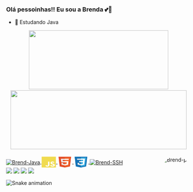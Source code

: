 ### Olá pessoinhas!! Eu sou a Brenda 💕🎉


- 🌱 Estudando Java 

<div align="center">
  <a href="https://github.com/brenda-rs">
  <img height="160em" width="380em" src="https://github-readme-stats.vercel.app/api?username=brenda-br3&show_icons=true&theme=nightowl&include_all_commits=true&count_private=true"/>
  <img height="160em" width="480em"src="https://github-readme-stats.vercel.app/api/top-langs/?username=brenda-br3&layout=compact&langs_count=7&theme=nightowl"/>
</div>
<div style="display: inline_block"><br>
   <img align="center" alt="Brend-Java" height="30" width="40"  src="https://cdn.jsdelivr.net/gh/devicons/devicon/icons/java/java-plain.svg" />
  <img align="center" alt="Brend-Js" height="30" width="40" src="https://raw.githubusercontent.com/devicons/devicon/master/icons/javascript/javascript-plain.svg">
  <img align="center" alt="Brend-HTML" height="30" width="40" src="https://raw.githubusercontent.com/devicons/devicon/master/icons/html5/html5-original.svg">
  <img align="center" alt="Brend-CSS" height="30" width="40" src="https://raw.githubusercontent.com/devicons/devicon/master/icons/css3/css3-original.svg">
  <img align="center" alt="Brend-SSH" height="30" width="40" src="https://cdn.jsdelivr.net/gh/devicons/devicon/icons/ssh/ssh-original-wordmark.svg" /> 
  
<img align="right" alt="Brend-pic" height="90" style="border-radius:50px;" src="https://media.discordapp.net/attachments/925808811778908233/925808982281564170/Design_sem_nome.gif?width=507&height=507">
  
 
<div> 
  <a href="https://www.instagram.com/br3_roberta/" target="_blank"><img src="https://img.shields.io/badge/-Instagram-%23E4405F?style=for-the-badge&logo=instagram&logoColor=white" target="_blank"></a>
 <a href="https://discord.gg/wagxzStdcR" target="_blank"><img src="https://img.shields.io/badge/Discord-7289DA?style=for-the-badge&logo=discord&logoColor=white" target="_blank"></a> 
  <a href = "mailto:bre@breroberta.com.br"><img src="https://img.shields.io/badge/-Gmail-%23333?style=for-the-badge&logo=gmail&logoColor=white" target="_blank"></a>
  <a href="linkedin.com/in/brenda-roberta-developer
" target="_blank"><img src="https://img.shields.io/badge/-LinkedIn-%230077B5?style=for-the-badge&logo=linkedin&logoColor=white" target="_blank"></a> 
 
  ![Snake animation](https://github.com/brenda-rs/brenda-rs/blob/output/github-contribution-grid-snake.svg)
 
</div>
